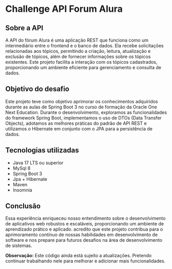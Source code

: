 # Challenge API Forum Alura

## Sobre a API

A API do fórum Alura é uma aplicação REST que funciona como um intermediário entre o frontend e o banco de dados. Ela recebe solicitações relacionadas aos tópicos, permitindo a criação, leitura, atualização e exclusão de tópicos, além de fornecer informações sobre os tópicos existentes. Este projeto facilita a interação com os tópicos cadastrados, proporcionando um ambiente eficiente para gerenciamento e consulta de dados.

## Objetivo do desafio

Este projeto teve como objetivo aprimorar os conhecimentos adquiridos durante as aulas de Spring Boot 3 no curso de formação da Oracle One Next Education. Durante o desenvolvimento, exploramos as funcionalidades do framework Spring Boot, implementamos o uso de DTOs (Data Transfer Objects), adotamos as melhores práticas do padrão de API REST e utilizamos o Hibernate em conjunto com o JPA para a persistência de dados.

## Tecnologias utilizadas

- Java 17 LTS ou superior
- MySql 8
- Spring Boot 3
- Jpa + Hibernate
- Maven
- Insomnia

## Conclusão

Essa experiência enriqueceu nosso entendimento sobre o desenvolvimento de aplicativos web robustos e escaláveis, proporcionando um ambiente de aprendizado prático e aplicado. acredito que este projeto contribua para o aprimoramento contínuo de nossas habilidades em desenvolvimento de software e nos prepare para futuros desafios na área de desenvolvimento de sistemas.

**Observação:** Este código ainda está sujeito a atualizações. Pretendo continuar trabalhando nele para melhorar e adicionar mais funcionalidades.